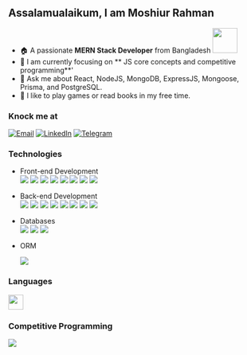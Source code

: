 ## Assalamualaikum, I am Moshiur Rahman

- 🏠 A passionate **MERN Stack Developer** from Bangladesh <img src="" width="50"/>
- 🚀 I am currently focusing on ** JS core concepts and competitive programming**'
- 💬 Ask me about React, NodeJS, MongoDB, ExpressJS, Mongoose, Prisma, and PostgreSQL. 
- 🔖 I like to play games or read books in my free time.

### Knock me at

[![Email](https://img.shields.io/badge/moshiur_rahman-ea4335?style=flat&logo=gmail&logoColor=white)](mailto:moshiur.ra01@gmail.com)
[![LinkedIn](https://img.shields.io/badge/moshiur_rahman-0a66c2?style=flat&logo=linkedin&logoColor=white)](https://www.linkedin.com/in/moshiur-rahman-akash/)
[![Telegram](https://img.shields.io/badge/moshiur_rahman-0866ff?style=flat&logo=telegram&logoColor=acqa)](https://t.me/moshiur_rahman0)

### Technologies

- Front-end Development  
  ![](https://img.shields.io/badge/JS-e7a328?style=flat&logo=javascript&logoColor=white)
  ![](https://img.shields.io/badge/ReactJS-087ea4?style=flat&logo=react&logoColor=white)
  ![](https://img.shields.io/badge/Tailwind-07b0ce?style=flat&logo=tailwindcss&logoColor=white)
  ![](https://img.shields.io/badge/Daisy_UI-1ad1a5?style=flat&logo=daisyui&logoColor=white)
  ![](https://img.shields.io/badge/Ant_Design-0d6eff?style=flat&logo=antdesign&logoColor=white)
  ![](https://img.shields.io/badge/shadcn/ui-1d2528?style=flat&logo=shadcn/ui&logoColor=white)
  ![](https://img.shields.io/badge/Redux%20Toolkit-794ebd?style=flat&logo=Redux&logoColor=white)
  ![](https://img.shields.io/badge/React_Hook_Form-ec588f?style=flat&logo=react-hook-form&logoColor=white)

  
- Back-end Development  
  ![](https://img.shields.io/badge/NodeJS-3c823b?style=flat&logo=nodedotjs&logoColor=white)
  ![](https://img.shields.io/badge/Express-ffffff?style=flat&logo=express&logoColor=black)
  ![](https://img.shields.io/badge/Mongoose-a13939?style=flat&logo=Mongoose&logoColor=white)
  ![](https://img.shields.io/badge/Typescript-31648c?style=flat&logo=typescript&logoColor=white)
  ![](https://img.shields.io/badge/Firebase-ffa610?style=flat&logo=firebase&logoColor=white)
  ![](https://img.shields.io/badge/Vercel-292e3c?style=flat&logo=vercel&logoColor=white)
  ![](https://img.shields.io/badge/Render-000000?style=flat&logo=render&logoColor=white)
  ![](https://img.shields.io/badge/Zod-274d82?style=flat&logo=zod&logoColor=white)
- Databases  
  ![](https://img.shields.io/badge/MongoDB-47A248?style=flat&logo=mongodb&logoColor=white)
  ![](https://img.shields.io/badge/PostgreSQL-31648c?style=flat&logo=PostgreSQL&logoColor=white)
  ![](https://img.shields.io/badge/MySQL-4479a1?style=flat&logo=mysql&logoColor=white)
- ORM
  
  ![](https://img.shields.io/badge/Prisma-274d82?style=flat&logo=prisma&logoColor=white)  
  

### Languages

<img src="https://skillicons.dev/icons?i=c,cpp,js,ts" height="30"/>

### Competitive Programming

[![](https://img.shields.io/badge/LeetCode-FFA116?style=flat&logo=leetcode&logoColor=white)](https://leetcode.com/u/moshiur0/)
